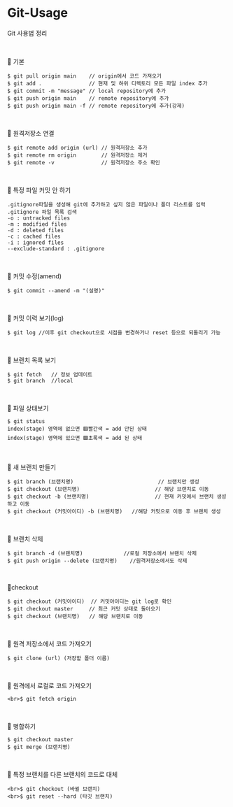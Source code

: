 # Git-Usage

Git 사용법 정리

<br/>

📍 기본
```
$ git pull origin main    // origin에서 코드 가져오기
$ git add .               // 현재 및 하위 디렉토리 모든 파일 index 추가
$ git commit -m "message" // local repository에 추가
$ git push origin main    // remote repository에 추가
$ git push origin main -f // remote repository에 추가(강제)
```

<br/>

📍 원격저장소 연결
```
$ git remote add origin (url) // 원격저장소 추가
$ git remote rm origin        // 원격저장소 제거
$ git remote -v               // 원격저장소 주소 확인
```

<br/>

📍 특정 파일 커밋 안 하기
```
.gitignore파일을 생성해 git에 추가하고 싶지 않은 파일이나 폴더 리스트를 입력
.gitignore 파일 목록 검색
-o : untracked files
-m : modified files
-d : deleted files
-c : cached files
-i : ignored files
--exclude-standard : .gitignore
```

<br/>

📍 커밋 수정(amend)
```
$ git commit --amend -m "(설명)"
```

<br/>

📍 커밋 이력 보기(log)
```
$ git log //이후 git checkout으로 시점을 변경하거나 reset 등으로 되돌리기 가능
```

<br/>

📍 브랜치 목록 보기
```
$ git fetch   // 정보 업데이트
$ git branch  //local
```

<br/>

📍 파일 상태보기
```
$ git status
index(stage) 영역에 없으면 🟥빨간색 = add 안된 상태
index(stage) 영역에 있으면 🟩초록색 = add 된 상태
```

<br/>

📍 새 브랜치 만들기
```
$ git branch (브랜치명) 	   			          // 브랜치만 생성
$ git checkout (브랜치명)    			         // 해당 브랜치로 이동
$ git checkout -b (브랜치명) 			         // 현재 커밋에서 브랜치 생성하고 이동
$ git checkout (커밋아이디) -b (브랜치명)   //해당 커밋으로 이동 후 브랜치 생성
```

<br/>

📍 브랜치 삭제
```
$ git branch -d (브랜치명) 			   //로컬 저장소에서 브랜치 삭제
$ git push origin --delete (브랜치명)    //원격저장소에서도 삭제
```

<br/>

📍checkout
```
$ git checkout (커밋아이디)  // 커밋아이디는 git log로 확인
$ git checkout master	  // 최근 커밋 상태로 돌아오기
$ git checkout (브랜치명)   // 해당 브랜치로 이동
```

<br/>

📍 원격 저장소에서 코드 가져오기
```
$ git clone (url) (저장할 폴더 이름)
```

<br/>

📍 원격에서 로컬로 코드 가져오기
```
<br>$ git fetch origin
```

<br/>

📍 병합하기
```
$ git checkout master
$ git merge (브랜치명)
```

<br/>

📍 특정 브랜치를 다른 브랜치의 코드로 대체
```
<br>$ git checkout (바뀔 브랜치)
<br>$ git reset --hard (타깃 브랜치)
```
